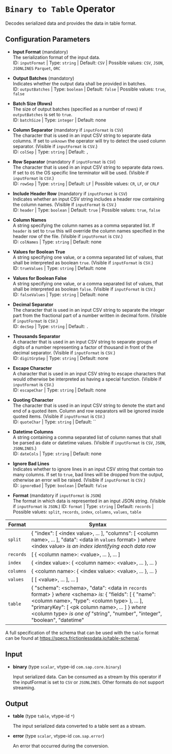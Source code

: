 # `Binary to Table` Operator

Decodes serialized data and provides the data in table format.

## Configuration Parameters

- **Input Format** (mandatory)<br>
  The serialization format of the input data.<br>
  ID: `inputFormat` | Type: `string` | Default: `CSV` | Possible values: `CSV`, `JSON`, `JSONLINES` `Parquet`, `ORC`

- **Output Batches** (mandatory)<br>
  Indicates whether the output data shall be provided in batches.<br>
  ID: `outputBatches` | Type: `boolean` | Default: `false` | Possible values: `true`, `false`

- **Batch Size (Rows)**<br>
  The size of output batches (specified as a number of rows) if `outputBatches` is set to `true`.<br>
  ID: `batchSize` | Type: `integer` | Default: none

- **Column Separator** (mandatory if `inputFormat` is `CSV`)<br>
  The character that is used in an input CSV string to separate data columns. If set to `unknown` the operator will try to detect the used column separator. (Visible if `inputFormat` is `CSV`.)<br>
  ID: `colSep` | Type: `string` | Default: `,`

- **Row Separator** (mandatory if `inputFormat` is `CSV`)<br>
  The character that is used in an input CSV string to separate data rows. If set to `OS` the OS specific line terminator will be used. (Visible if `inputFormat` is `CSV`.)<br>
  ID: `rowSep` | Type: `string` | Default: `LF` | Possible values: `CR`, `LF`, or `CRLF`

- **Include Header Row** (mandatory if `inputFormat` is `CSV`)<br>
  Indicates whether an input CSV string includes a header row containing the column names. (Visible if `inputFormat` is `CSV`.)<br>
  ID: `header` | Type: `boolean` | Default: `true` | Possible values: `true`, `false`

- **Column Names**<br>
  A string specifying the column names as a comma separated list. If `header` is set to `true` this will override the column names specified in the header row of the file. (Visible if `inputFormat` is `CSV`.)<br>
  ID: `colNames` | Type: `string` | Default: none

- **Values for Boolean True**<br>
  A string specifying one value, or a comma separated list of values, that shall be interpreted as boolean `true`. (Visible if `inputFormat` is `CSV`.)<br>
  ID: `trueValues` | Type: `string` | Default: none

- **Values for Boolean False**<br>
  A string specifying one value, or a comma separated list of values, that shall be interpreted as boolean `false`. (Visible if `inputFormat` is `CSV`.)<br>
  ID: `falseValues` | Type: `string` | Default: none

- **Decimal Separator**<br>
  The character that is used in an input CSV string to separate the integer part from the fractional part of a number written in decimal form. (Visible if `inputFormat` is `CSV`.)<br>
  ID: `decSep` | Type: `string` | Default: `.`

- **Thousands Separator**<br>
  A character that is used in an input CSV string to separate groups of digits of a number representing a factor of thousand in front of the decimal separator. (Visible if `inputFormat` is `CSV`.)<br>
  ID: `digitGrpSep` | Type: `string` | Default: none

- **Escape Character**<br>
  A character that is used in an input CSV string to escape characters that would otherwise be interpreted as having a special function. (Visible if `inputFormat` is `CSV`.)<br>
  ID: `escapeChar` | Type: `string` | Default: none

- **Quoting Character**<br>
  The character that is used in an input CSV string to denote the start and end of a quoted item. Column and row separators will be ignored inside quoted items. (Visible if `inputFormat` is `CSV`.)<br>
  ID: `quoteChar` | Type: `string` | Default: ``

- **Datetime Columns**<br>
  A string containing a comma separated list of column names that shall be parsed as date or datetime values. (Visible if `inputFormat` is `CSV`, `JSON`, `JSONLINES`.)<br>
  ID: `dateCols` | Type: `string` | Default: none

- **Ignore Bad Lines**<br>
  Indicates whether to ignore lines in an input CSV string that contain too many columns. If set to `true`, bad lines will be dropped from the output, otherwise an error will be raised. (Visible if `inputFormat` is `CSV`.)<br>
  ID: `ignoreBad` | Type: `boolean` | Default: `false`

- **Format** (mandatory if `inputFormat` is `JSON`)<br>
  The format in which data is represented in an input JSON string. (Visible if `inputFormat` is `JSON`.)
  ID: `format` | Type: `string` | Default: `records` | Possible values: `split`, `records`, `index`, `columns`, `values`, `table`

| Format | Syntax |
|--------|--------|
| `split` | { "index": [ \<index value\>, ... ], "columns": [ \<column name\>, ... ], "data": \<data in `values` format\> } _where_ \<index value\> _is an index identifying each data row_ |
| `records` | [ { \<column name\>: \<value\>, ... }, ... ] |
| `index` | { \<index value\>: { \<column name\>: \<value\>, ... }, ... } |
| `columns` | { \<column name\>: { \<index value\>: \<value\>, ... }, ... } |
| `values` | [ [ \<value\>, ... ], ... ] |
| `table` | { "schema": \<schema\>, "data": \<data in `records` format\> } _where_ \<schema\> _is:_ { "fields": [ { "name": \<column name\>, "type": \<column type\> }, ... ], "primaryKey": [ \<pk column name\>, ... ] } _where_ \<column type\> _is one of_ "string", "number", "integer", "boolean", "datetime" |

A full specification of the schema that can be used with the `table` format can be found at https://specs.frictionlessdata.io/table-schema/.

## Input

- **binary** (type `scalar`, vtype-id `com.sap.core.binary`)

  Input serialized data. Can be consumed as a stream by this operator if the inputFormat is set to `CSV` or `JSONLINES`. Other formats do not support streaming.

## Output

- **table** (type `table`, vtype-id `*`)

  The input serialized data converted to a table sent as a stream.

- **error** (type `scalar`, vtype-id `com.sap.error`)

  An error that occurred during the conversion.

<br>

